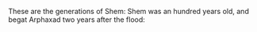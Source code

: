 These are the generations of Shem: Shem was an hundred years old, and begat Arphaxad two years after the flood:
